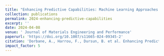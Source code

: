 ```yaml
---
title: "Enhancing Predictive Capabilities: Machine Learning Approaches for Predicting Mechanical Behavior in Friction Stir Welded Aluminum Alloys"
collection: publications
permalink: 2024-enhancing-predictive-capabilities
excerpt: ''
date: 2024-04-08
venue: ' Journal of Materials Engineering and Performance'
paperurl: 'https://doi.org/10.1007/s11665-024-09345-2'
citation: 'Dorbane, A., Harrou, F., Dursun, B. et al. Enhancing Predictive Capabilities: Machine Learning Approaches for Predicting Mechanical Behavior in Friction Stir Welded Aluminum Alloys. J. of Materi Eng and Perform (2024). https://doi.org/10.1007/s11665-024-09345-2'
impact_factor: 5
---
```

